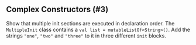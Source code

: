 ## Complex Constructors (#3)

Show that multiple init sections are executed in declaration order. The 
`MultipleInit` class contains a `val list = mutableListOf<String>()`. Add the
strings `"one"`, `"two"` and `"three"` to it in three different `init` blocks.